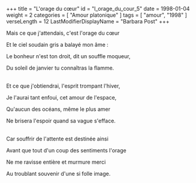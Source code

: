 +++
title = "L'orage du cœur"
id = "l_orage_du_cour_5"
date = 1998-01-04
weight = 2
categories = [ "Amour platonique" ]
tags = [ "amour", "1998" ]
verseLength = 12
LastModifierDisplayName = "Barbara Post"
+++

Mais ce que j'attendais, c'est l'orage du cœur

Et le ciel soudain gris a balayé mon âme :

Le bonheur n'est ton droit, dit un souffle moqueur,

Du soleil de janvier tu connaîtras la flamme.

 \
Et ce que j'obtiendrai, l'esprit trompant l'hiver,

Je l'aurai tant enfoui, cet amour de l'espace,

Qu'aucun des océans, même le plus amer

Ne brisera l'espoir quand sa vague s'efface.

 \
Car souffrir de l'attente est destinée ainsi

Avant que tout d'un coup des sentiments l'orage

Ne me ravisse entière et murmure merci

Au troublant souvenir d'une si folle image.
